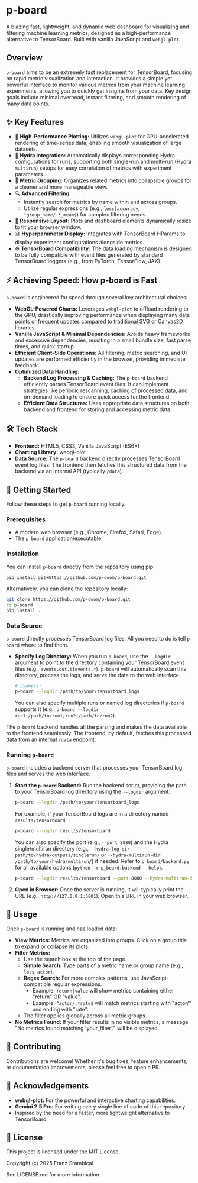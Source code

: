 # p-board

<!-- TODO: Add badges here: e.g., build status, version, license -->
<!-- TODO: Add license badge: [![License: MIT](https://img.shields.io/badge/License-MIT-yellow.svg)](https://opensource.org/licenses/MIT) -->
A blazing fast, lightweight, and dynamic web dashboard for visualizing and filtering machine learning metrics, designed as a high-performance alternative to TensorBoard. Built with vanilla JavaScript and `webgl-plot`.

<!-- TODO: 🖼 Add a screenshot or GIF of p-board in action here! -->
<!-- <p align="center">
  <img src="docs/screenshot.png" alt="p-board screenshot" width="700"/>
</p> -->

## Overview

`p-board` aims to be an extremely fast replacement for TensorBoard, focusing on rapid metric visualization and interaction. It provides a simple yet powerful interface to monitor various metrics from your machine learning experiments, allowing you to quickly get insights from your data. Key design goals include minimal overhead, instant filtering, and smooth rendering of many data points.

## ✨ Key Features

*   🚀 **High-Performance Plotting:** Utilizes `webgl-plot` for GPU-accelerated rendering of time-series data, enabling smooth visualization of large datasets.
*   🐙 **Hydra Integration:** Automatically displays corresponding Hydra configurations for runs, supporting both single-run and multi-run (Hydra `multirun`) setups for easy correlation of metrics with experiment parameters.
*   📂 **Metric Grouping:** Organizes related metrics into collapsible groups for a cleaner and more manageable view.
*   🔍 **Advanced Filtering:**
    *   Instantly search for metrics by name within and across groups.
    *   Utilize regular expressions (e.g., `loss|accuracy`, `^group_name/.*_mean$`) for complex filtering needs.
*   📐 **Responsive Layout:** Plots and dashboard elements dynamically resize to fit your browser window.
*   📊 **Hyperparameter Display:** Integrates with TensorBoard HParams to display experiment configurations alongside metrics.
*   ⚙️ **TensorBoard Compatibility:** The data loading mechanism is designed to be fully compatible with event files generated by standard TensorBoard loggers (e.g., from PyTorch, TensorFlow, JAX).

## ⚡ Achieving Speed: How p-board is Fast

`p-board` is engineered for speed through several key architectural choices:

*   **WebGL-Powered Charts:** Leverages `webgl-plot` to offload rendering to the GPU, drastically improving performance when displaying many data points or frequent updates compared to traditional SVG or Canvas2D libraries.
*   **Vanilla JavaScript & Minimal Dependencies:** Avoids heavy frameworks and excessive dependencies, resulting in a small bundle size, fast parse times, and quick startup.
*   **Efficient Client-Side Operations:** All filtering, metric searching, and UI updates are performed efficiently in the browser, providing immediate feedback.
*   **Optimized Data Handling:**
    *   **Backend Log Processing & Caching:** The `p-board` backend efficiently parses TensorBoard event files. It can implement strategies like periodic rescanning, caching of processed data, and on-demand loading to ensure quick access for the frontend.
    *   **Efficient Data Structures:** Uses appropriate data structures on both backend and frontend for storing and accessing metric data.

## 🛠️ Tech Stack

*   **Frontend:** HTML5, CSS3, Vanilla JavaScript (ES6+)
*   **Charting Library:** webgl-plot
*   **Data Source:** The `p-board` backend directly processes TensorBoard event log files. The frontend then fetches this structured data from the backend via an internal API (typically `/data`).

## 🚀 Getting Started

Follow these steps to get `p-board` running locally.

### Prerequisites

*   A modern web browser (e.g., Chrome, Firefox, Safari, Edge).
*   The `p-board` application/executable.

### Installation

You can install `p-board` directly from the repository using pip:
```bash
pip install git+https://github.com/p-doom/p-board.git
```
Alternatively, you can clone the repository locally:
```bash
git clone https://github.com/p-doom/p-board.git
cd p-board
pip install .
```

### Data Source

`p-board` directly processes TensorBoard log files. All you need to do is tell `p-board` where to find them.

*   **Specify Log Directory:** When you run `p-board`, use the `--logdir` argument to point to the directory containing your TensorBoard event files (e.g., `events.out.tfevents.*`). `p-board` will automatically scan this directory, process the logs, and serve the data to the web interface.
    ```bash
    # Example:
    p-board --logdir /path/to/your/tensorboard_logs
    ```
    You can also specify multiple runs or named log directories if `p-board` supports it (e.g., `p-board --logdir run1:/path/to/run1,run2:/path/to/run2`).

The `p-board` backend handles all the parsing and makes the data available to the frontend seamlessly. The frontend, by default, fetches this processed data from an internal `/data` endpoint.

### Running `p-board`

`p-board` includes a backend server that processes your TensorBoard log files and serves the web interface.

1.  **Start the `p-board` Backend:**
    Run the backend script, providing the path to your TensorBoard log directory using the `--logdir` argument.
    ```bash
    p-board --logdir /path/to/your/tensorboard_logs
    ```
    For example, if your TensorBoard logs are in a directory named `results/tensorboard`:
    ```bash
    p-board --logdir results/tensorboard
    ```
    You can also specify the port (e.g., `--port 8080`) and the Hydra single/multirun directory (e.g., `--hydra-log-dir path/to/hydra/outputs/singlerun/` or `--hydra-multirun-dir /path/to/your/hydra/multirun/`) if needed. Refer to `p_board/backend.py` for all available options (`python -m p_board.backend --help`).
    ```bash
    p-board --logdir results/tensorboard --port 8080 --hydra-multirun-dir path/to/hydra/outputs/multirun/
    ```
2.  **Open in Browser:** Once the server is running, it will typically print the URL (e.g., `http://127.0.0.1:5001`). Open this URL in your web browser.

## 📖 Usage

Once `p-board` is running and has loaded data:

*   **View Metrics:** Metrics are organized into groups. Click on a group title to expand or collapse its plots.
*   **Filter Metrics:**
    *   Use the search box at the top of the page.
    *   **Simple Search:** Type parts of a metric name or group name (e.g., `loss`, `actor`).
    *   **Regex Search:** For more complex patterns, use JavaScript-compatible regular expressions.
        *   Example: `return|value` will show metrics containing either "return" OR "value".
        *   Example: `^actor/.*rate$` will match metrics starting with "actor/" and ending with "rate".
    *   The filter applies globally across all metric groups.
*   **No Metrics Found:** If your filter results in no visible metrics, a message "No metrics found matching 'your_filter'." will be displayed.

## 🤝 Contributing

Contributions are welcome! Whether it's bug fixes, feature enhancements, or documentation improvements, please feel free to open a PR.


## 🙏 Acknowledgements

*   **webgl-plot:** For the powerful and interactive charting capabilities.
*   **Gemini 2.5 Pro:** For writing every single line of code of this repository.
*   Inspired by the need for a faster, more lightweight alternative to TensorBoard.

## 📜 License

This project is licensed under the MIT License.

Copyright (c) 2025 Franz Srambical

See LICENSE.md for more information.